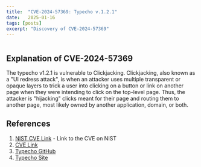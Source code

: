 ```yaml
---
title:  "CVE-2024-57369: Typecho v.1.2.1"
date:   2025-01-16
tags: [posts]
excerpt: "Discovery of CVE-2024-57369"
---
```


<img src="{{ site.url }}{{ site.baseurl }}/images/CVE-2024-57369-Typecho-Home.JPG" alt="">

Explanation of CVE-2024-57369
---

The typecho v1.2.1 is vulnerable to Clickjacking. Clickjacking, also known as a "UI redress attack", is when an attacker uses multiple transparent or opaque layers to
trick a user into clicking on a button or link on another page when they were intending to click on the top-level page. Thus, the attacker is "hijacking" clicks meant
for their page and routing them to another page, most likely owned by another application, domain, or both.



References
---
1. [NIST CVE Link](https://nvd.nist.gov/vuln/detail/CVE-2024-57369) - Link to the CVE on NIST
2. [CVE Link](https://www.cve.org/CVERecord?id=CVE-2024-57369)
3. [Typecho GitHub](https://github.com/typecho/typecho)
4. [Typecho Site](https://typecho.org/)
